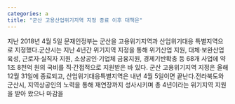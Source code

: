 ```yaml
---
categories: a
title: "군산 고용산업위기지역 지정 종료 이후 대책은"
---
```

지난 2018년 4월 5일 문재인정부는 군산을 고용위기지역과 산업위기대응 특별지역으로 지정했다.군산시는 지난 4년간 위기지역 지정을 통해 위기산업 지원, 대체·보완산업 육성, 근로자·실직자 지원, 소상공인·기업체 금융지원, 경제기반확충 등 68개 사업에 약 1조 8천억 원의 국비를 직·간접적으로 지원받은 바 있다. 군산 고용위기지역 지정은 올해 12월 31일에 종료되고, 산업위기대응특별지역은 내년 4월 5일이면 끝난다.전라북도와 군산시, 지역상공인의 노력을 통해 재연장까지 성사시키며 총 4년이라는 위기지역 지원을 받아 왔으나 마감을